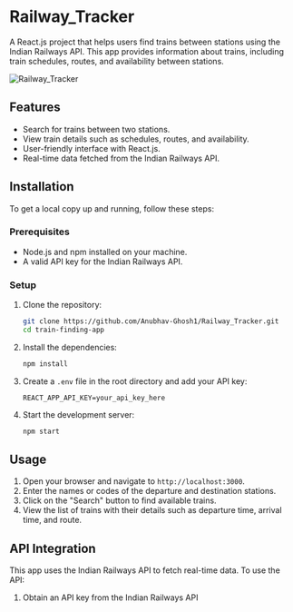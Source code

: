 ﻿# Railway_Tracker

A React.js project that helps users find trains between stations using the Indian Railways API. This app provides information about trains, including train schedules, routes, and availability between stations.

![Railway_Tracker](https://socialify.git.ci/Anubhav-Ghosh1/Railway_Tracker/image?forks=1&issues=1&language=1&name=1&owner=1&pattern=Plus&pulls=1&stargazers=1&theme=Dark)

## Features

- Search for trains between two stations.
- View train details such as schedules, routes, and availability.
- User-friendly interface with React.js.
- Real-time data fetched from the Indian Railways API.

## Installation

To get a local copy up and running, follow these steps:

### Prerequisites

- Node.js and npm installed on your machine.
- A valid API key for the Indian Railways API.

### Setup

1. Clone the repository:
    ```sh
    git clone https://github.com/Anubhav-Ghosh1/Railway_Tracker.git
    cd train-finding-app
    ```

2. Install the dependencies:
    ```sh
    npm install
    ```

3. Create a `.env` file in the root directory and add your API key:
    ```
    REACT_APP_API_KEY=your_api_key_here
    ```

4. Start the development server:
    ```sh
    npm start
    ```

## Usage

1. Open your browser and navigate to `http://localhost:3000`.
2. Enter the names or codes of the departure and destination stations.
3. Click on the "Search" button to find available trains.
4. View the list of trains with their details such as departure time, arrival time, and route.

## API Integration

This app uses the Indian Railways API to fetch real-time data. To use the API:

1. Obtain an API key from the Indian Railways API
